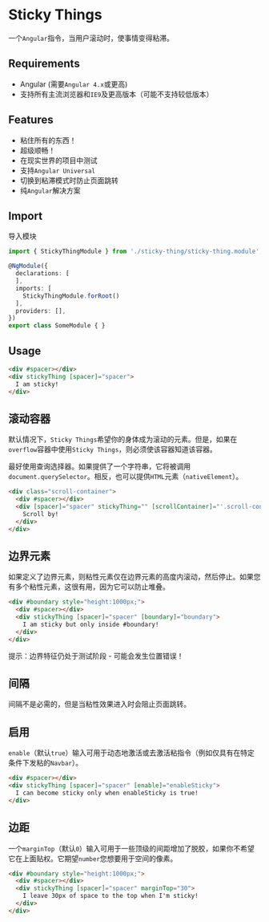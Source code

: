 # Sticky Things

一个`Angular`指令，当用户滚动时，使事情变得粘滞。

## Requirements

* Angular (需要`Angular 4.x`或更高)
* 支持所有主流浏览器和`IE9`及更高版本（可能不支持较低版本）

## Features

* 粘住所有的东西！
* 超级顺畅！
* 在现实世界的项目中测试
* 支持`Angular Universal`
* 切换到粘滞模式时防止页面跳转
* 纯`Angular`解决方案

## Import

导入模块

```typescript
import { StickyThingModule } from './sticky-thing/sticky-thing.module';

@NgModule({
  declarations: [
  ],
  imports: [
    StickyThingModule.forRoot()
  ],
  providers: [],
})
export class SomeModule { }
```

## Usage

```html
<div #spacer></div>
<div stickyThing [spacer]="spacer">
  I am sticky!
</div>
```

## 滚动容器

默认情况下，`Sticky Things`希望你的身体成为滚动的元素。但是，如果在`overflow`容器中使用`Sticky Things`，则必须使该容器知道该容器。

最好使用查询选择器。如果提供了一个字符串，它将被调用`document.querySelector`。相反，也可以提供`HTML`元素（`nativeElement`）。

```html
<div class="scroll-container">
  <div #spacer></div>
  <div [spacer]="spacer" stickyThing="" [scrollContainer]="'.scroll-container'">
    Scroll by!
  </div>
</div>
```

## 边界元素

如果定义了边界元素，则粘性元素仅在边界元素的高度内滚动，然后停止。如果您有多个粘性元素，这很有用，因为它可以防止堆叠。

```html
<div #boundary style="height:1000px;">
  <div #spacer></div>
  <div stickyThing [spacer]="spacer" [boundary]="boundary">
    I am sticky but only inside #boundary!
  </div>
</div>
```

提示：边界特征仍处于测试阶段 - 可能会发生位置错误！

## 间隔

间隔不是必需的，但是当粘性效果进入时会阻止页面跳转。

## 启用

`enable`（默认`true`）输入可用于动态地激活或去激活粘指令（例如仅具有在特定条件下发粘的`Navbar`）。

```html
<div #spacer></div>
<div stickyThing [spacer]="spacer" [enable]="enableSticky">
  I can become sticky only when enableSticky is true!
</div>
```

## 边距

一个`marginTop`（默认`0`）输入可用于一些顶级的间距增加了脱胶，如果你不希望它在上面贴权。它期望`number`您想要用于空间的像素。

```html
<div #boundary style="height:1000px;">
  <div #spacer></div>
  <div stickyThing [spacer]="spacer" marginTop="30">
    I leave 30px of space to the top when I'm sticky!
  </div>
</div>
```
